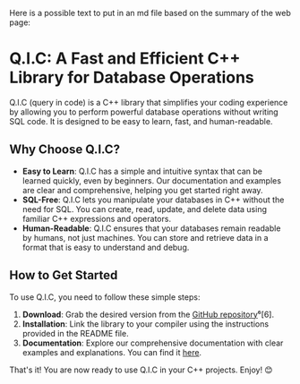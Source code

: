 Here is a possible text to put in an md file based on the summary of the web page:

# Q.I.C: A Fast and Efficient C++ Library for Database Operations

Q.I.C (query in code) is a C++ library that simplifies your coding experience by allowing you to perform powerful database operations without writing SQL code. It is designed to be easy to learn, fast, and human-readable.

## Why Choose Q.I.C?

- **Easy to Learn**: Q.I.C has a simple and intuitive syntax that can be learned quickly, even by beginners. Our documentation and examples are clear and comprehensive, helping you get started right away.
- **SQL-Free**: Q.I.C lets you manipulate your databases in C++ without the need for SQL. You can create, read, update, and delete data using familiar C++ expressions and operators.
- **Human-Readable**: Q.I.C ensures that your databases remain readable by humans, not just machines. You can store and retrieve data in a format that is easy to understand and debug.

## How to Get Started

To use Q.I.C, you need to follow these simple steps:

1. **Download**: Grab the desired version from the [GitHub repository](https://github.com/qic/qic)⁶[6].
2. **Installation**: Link the library to your compiler using the instructions provided in the README file.
3. **Documentation**: Explore our comprehensive documentation with clear examples and explanations. You can find it [here](https://qic.github.io/docs/).

That's it! You are now ready to use Q.I.C in your C++ projects. Enjoy! 😊